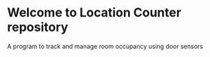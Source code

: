 # Welcome to Location Counter repository

A program to track and manage room occupancy using door sensors
